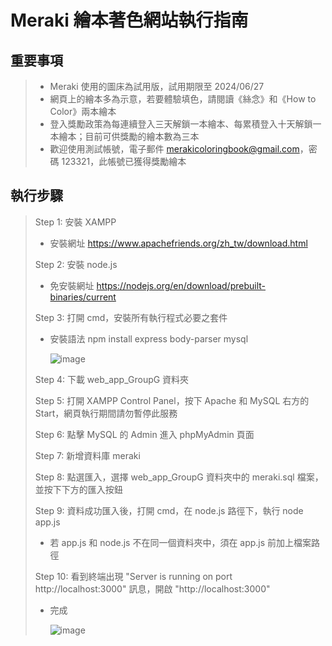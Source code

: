 # Meraki 繪本著色網站執行指南

## 重要事項
> * Meraki 使用的圖床為試用版，試用期限至 2024/06/27
> * 網頁上的繪本多為示意，若要體驗填色，請閱讀《絲念》和《How to Color》兩本繪本
> * 登入獎勵政策為每連續登入三天解鎖一本繪本、每累積登入十天解鎖一本繪本；目前可供獎勵的繪本數為三本
> * 歡迎使用測試帳號，電子郵件 merakicoloringbook@gmail.com，密碼 123321，此帳號已獲得獎勵繪本

## 執行步驟
> Step 1: 安裝 XAMPP
>   * 安裝網址 https://www.apachefriends.org/zh_tw/download.html
> 
> Step 2: 安裝 node.js
>   * 免安裝網址 https://nodejs.org/en/download/prebuilt-binaries/current
> 
> Step 3: 打開 cmd，安裝所有執行程式必要之套件
>   * 安裝語法 npm install express body-parser mysql
>
>     ![image](https://github.com/GongTingWen/web_app_GroupG/assets/124494535/c05f1610-b925-4f7c-9662-0145735b5818)
>
> Step 4: 下載 web_app_GroupG 資料夾
>
> Step 5: 打開 XAMPP Control Panel，按下 Apache 和 MySQL 右方的 Start，網頁執行期間請勿暫停此服務
>
> Step 6: 點擊 MySQL 的 Admin 進入 phpMyAdmin 頁面
>
> Step 7: 新增資料庫 meraki
>
> Step 8: 點選匯入，選擇 web_app_GroupG 資料夾中的 meraki.sql 檔案，並按下下方的匯入按鈕
>
> Step 9: 資料成功匯入後，打開 cmd，在 node.js 路徑下，執行 node app.js
>   * 若 app.js 和 node.js 不在同一個資料夾中，須在 app.js 前加上檔案路徑
>
> Step 10: 看到終端出現 "Server is running on port http://localhost:3000" 訊息，開啟 "http://localhost:3000"
>   * 完成
>
>     ![image](https://github.com/GongTingWen/web_app_GroupG/assets/124494535/1744f681-9b38-478b-bbba-50527c42cb14)
